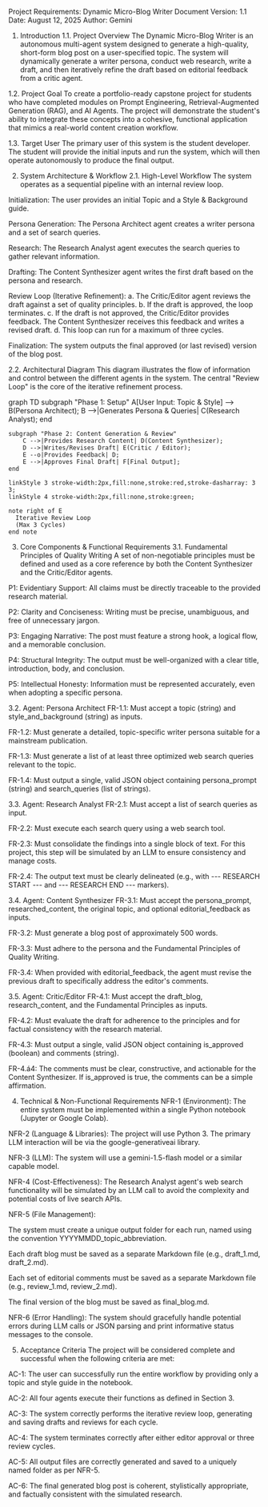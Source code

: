Project Requirements: Dynamic Micro-Blog Writer
Document Version: 1.1
Date: August 12, 2025
Author: Gemini

1. Introduction
1.1. Project Overview
The Dynamic Micro-Blog Writer is an autonomous multi-agent system designed to generate a high-quality, short-form blog post on a user-specified topic. The system will dynamically generate a writer persona, conduct web research, write a draft, and then iteratively refine the draft based on editorial feedback from a critic agent.

1.2. Project Goal
To create a portfolio-ready capstone project for students who have completed modules on Prompt Engineering, Retrieval-Augmented Generation (RAG), and AI Agents. The project will demonstrate the student's ability to integrate these concepts into a cohesive, functional application that mimics a real-world content creation workflow.

1.3. Target User
The primary user of this system is the student developer. The student will provide the initial inputs and run the system, which will then operate autonomously to produce the final output.

2. System Architecture & Workflow
2.1. High-Level Workflow
The system operates as a sequential pipeline with an internal review loop.

Initialization: The user provides an initial Topic and a Style & Background guide.

Persona Generation: The Persona Architect agent creates a writer persona and a set of search queries.

Research: The Research Analyst agent executes the search queries to gather relevant information.

Drafting: The Content Synthesizer agent writes the first draft based on the persona and research.

Review Loop (Iterative Refinement):
a. The Critic/Editor agent reviews the draft against a set of quality principles.
b. If the draft is approved, the loop terminates.
c. If the draft is not approved, the Critic/Editor provides feedback. The Content Synthesizer receives this feedback and writes a revised draft.
d. This loop can run for a maximum of three cycles.

Finalization: The system outputs the final approved (or last revised) version of the blog post.

2.2. Architectural Diagram
This diagram illustrates the flow of information and control between the different agents in the system. The central "Review Loop" is the core of the iterative refinement process.

graph TD
    subgraph "Phase 1: Setup"
        A[User Input: Topic & Style] --> B(Persona Architect);
        B -->|Generates Persona & Queries| C(Research Analyst);
    end

    subgraph "Phase 2: Content Generation & Review"
        C -->|Provides Research Content| D(Content Synthesizer);
        D -->|Writes/Revises Draft| E(Critic / Editor);
        E --o|Provides Feedback| D;
        E -->|Approves Final Draft| F[Final Output];
    end

    linkStyle 3 stroke-width:2px,fill:none,stroke:red,stroke-dasharray: 3 3;
    linkStyle 4 stroke-width:2px,fill:none,stroke:green;

    note right of E
      Iterative Review Loop
      (Max 3 Cycles)
    end note

3. Core Components & Functional Requirements
3.1. Fundamental Principles of Quality Writing
A set of non-negotiable principles must be defined and used as a core reference by both the Content Synthesizer and the Critic/Editor agents.

P1: Evidentiary Support: All claims must be directly traceable to the provided research material.

P2: Clarity and Conciseness: Writing must be precise, unambiguous, and free of unnecessary jargon.

P3: Engaging Narrative: The post must feature a strong hook, a logical flow, and a memorable conclusion.

P4: Structural Integrity: The output must be well-organized with a clear title, introduction, body, and conclusion.

P5: Intellectual Honesty: Information must be represented accurately, even when adopting a specific persona.

3.2. Agent: Persona Architect
FR-1.1: Must accept a topic (string) and style_and_background (string) as inputs.

FR-1.2: Must generate a detailed, topic-specific writer persona suitable for a mainstream publication.

FR-1.3: Must generate a list of at least three optimized web search queries relevant to the topic.

FR-1.4: Must output a single, valid JSON object containing persona_prompt (string) and search_queries (list of strings).

3.3. Agent: Research Analyst
FR-2.1: Must accept a list of search queries as input.

FR-2.2: Must execute each search query using a web search tool.

FR-2.3: Must consolidate the findings into a single block of text. For this project, this step will be simulated by an LLM to ensure consistency and manage costs.

FR-2.4: The output text must be clearly delineated (e.g., with --- RESEARCH START --- and --- RESEARCH END --- markers).

3.4. Agent: Content Synthesizer
FR-3.1: Must accept the persona_prompt, researched_content, the original topic, and optional editorial_feedback as inputs.

FR-3.2: Must generate a blog post of approximately 500 words.

FR-3.3: Must adhere to the persona and the Fundamental Principles of Quality Writing.

FR-3.4: When provided with editorial_feedback, the agent must revise the previous draft to specifically address the editor's comments.

3.5. Agent: Critic/Editor
FR-4.1: Must accept the draft_blog, research_content, and the Fundamental Principles as inputs.

FR-4.2: Must evaluate the draft for adherence to the principles and for factual consistency with the research material.

FR-4.3: Must output a single, valid JSON object containing is_approved (boolean) and comments (string).

FR-4.á4: The comments must be clear, constructive, and actionable for the Content Synthesizer. If is_approved is true, the comments can be a simple affirmation.

4. Technical & Non-Functional Requirements
NFR-1 (Environment): The entire system must be implemented within a single Python notebook (Jupyter or Google Colab).

NFR-2 (Language & Libraries): The project will use Python 3. The primary LLM interaction will be via the google-generativeai library.

NFR-3 (LLM): The system will use a gemini-1.5-flash model or a similar capable model.

NFR-4 (Cost-Effectiveness): The Research Analyst agent's web search functionality will be simulated by an LLM call to avoid the complexity and potential costs of live search APIs.

NFR-5 (File Management):

The system must create a unique output folder for each run, named using the convention YYYYMMDD_topic_abbreviation.

Each draft blog must be saved as a separate Markdown file (e.g., draft_1.md, draft_2.md).

Each set of editorial comments must be saved as a separate Markdown file (e.g., review_1.md, review_2.md).

The final version of the blog must be saved as final_blog.md.

NFR-6 (Error Handling): The system should gracefully handle potential errors during LLM calls or JSON parsing and print informative status messages to the console.

5. Acceptance Criteria
The project will be considered complete and successful when the following criteria are met:

AC-1: The user can successfully run the entire workflow by providing only a topic and style guide in the notebook.

AC-2: All four agents execute their functions as defined in Section 3.

AC-3: The system correctly performs the iterative review loop, generating and saving drafts and reviews for each cycle.

AC-4: The system terminates correctly after either editor approval or three review cycles.

AC-5: All output files are correctly generated and saved to a uniquely named folder as per NFR-5.

AC-6: The final generated blog post is coherent, stylistically appropriate, and factually consistent with the simulated research.